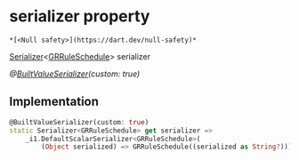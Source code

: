 


# serializer property




    *[<Null safety>](https://dart.dev/null-safety)*




[Serializer](https://pub.dev/documentation/built_value/8.1.4/serializer/Serializer-class.html)&lt;[GRRuleSchedule](../../third_party_yonomi_graphql_schema___generated___schema.docs.schema.gql/GRRuleSchedule-class.md)> serializer
  
_@[BuiltValueSerializer](https://pub.dev/documentation/built_value/8.1.4/built_value/BuiltValueSerializer-class.html)(custom: true)_






## Implementation

```dart
@BuiltValueSerializer(custom: true)
static Serializer<GRRuleSchedule> get serializer =>
    _i1.DefaultScalarSerializer<GRRuleSchedule>(
        (Object serialized) => GRRuleSchedule((serialized as String?)));
```








